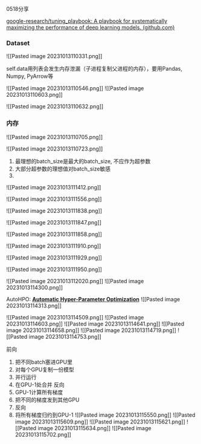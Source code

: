0518分享

[google-research/tuning_playbook: A playbook for systematically maximizing the performance of deep learning models. (github.com)](https://github.com/google-research/tuning_playbook)

### Dataset

![[Pasted image 20231013110331.png]]

self.data用列表会发生内存泄漏（子进程复制父进程的内存），要用Pandas, Numpy, PyArrow等

![[Pasted image 20231013110546.png]]
![[Pasted image 20231013110603.png]]

![[Pasted image 20231013110632.png]]

### 内存

![[Pasted image 20231013110705.png]]

![[Pasted image 20231013110723.png]]
1. 最理想的batch_size是最大的batch_size, 不应作为超参数
2. 大部分超参数的理想值对batch_size敏感
3. 

![[Pasted image 20231013111412.png]]

![[Pasted image 20231013111556.png]]

![[Pasted image 20231013111838.png]]

![[Pasted image 20231013111847.png]]

![[Pasted image 20231013111858.png]]

![[Pasted image 20231013111910.png]]

![[Pasted image 20231013111929.png]]

![[Pasted image 20231013111950.png]]

![[Pasted image 20231013112020.png]]
![[Pasted image 20231013114300.png]]

AutoHPO: [**Automatic Hyper-Parameter Optimization**](https://arxiv.org/abs/2003.01751)
![[Pasted image 20231013114313.png]]

![[Pasted image 20231013114509.png]]
![[Pasted image 20231013114603.png]]
![[Pasted image 20231013114641.png]]
![[Pasted image 20231013114658.png]]
![[Pasted image 20231013114719.png]]
![[Pasted image 20231013114753.png]]

前向
1. 把不同batch塞进GPU里
2. 对每个GPU复制一份模型
3. 并行运行
4. 在GPU-1处合并
反向
1. GPU-1计算所有梯度
2. 把不同的梯度发到其他GPU
3. 反向
4. 将所有梯度归约到GPU-1
![[Pasted image 20231013115550.png]]
![[Pasted image 20231013115609.png]]
![[Pasted image 20231013115621.png]]
![[Pasted image 20231013115634.png]]
![[Pasted image 20231013115702.png]]